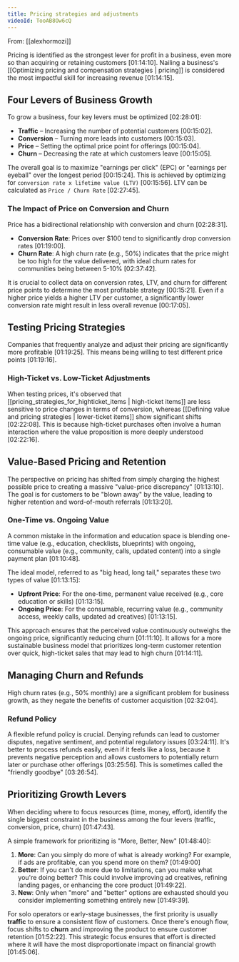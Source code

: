 ```yaml
---
title: Pricing strategies and adjustments
videoId: TooAB8Ow6cQ
---
```


From: [[alexhormozi]] <br/> 

Pricing is identified as the strongest lever for profit in a business, even more so than acquiring or retaining customers <a class="yt-timestamp" data-t="01:14:10">[01:14:10]</a>. Nailing a business's [[Optimizing pricing and compensation strategies | pricing]] is considered the most impactful skill for increasing revenue <a class="yt-timestamp" data-t="01:14:15">[01:14:15]</a>.

## Four Levers of Business Growth

To grow a business, four key levers must be optimized <a class="yt-timestamp" data-t="02:28:01">[02:28:01]</a>:
*   **Traffic** – Increasing the number of potential customers <a class="yt-timestamp" data-t="00:15:02">[00:15:02]</a>.
*   **Conversion** – Turning more leads into customers <a class="yt-timestamp" data-t="00:15:03">[00:15:03]</a>.
*   **Price** – Setting the optimal price point for offerings <a class="yt-timestamp" data-t="00:15:04">[00:15:04]</a>.
*   **Churn** – Decreasing the rate at which customers leave <a class="yt-timestamp" data-t="00:15:05">[00:15:05]</a>.

The overall goal is to maximize "earnings per click" (EPC) or "earnings per eyeball" over the longest period <a class="yt-timestamp" data-t="00:15:24">[00:15:24]</a>. This is achieved by optimizing for `conversion rate x lifetime value (LTV)` <a class="yt-timestamp" data-t="00:15:56">[00:15:56]</a>. LTV can be calculated as `Price / Churn Rate` <a class="yt-timestamp" data-t="02:27:45">[02:27:45]</a>.

### The Impact of Price on Conversion and Churn

Price has a bidirectional relationship with conversion and churn <a class="yt-timestamp" data-t="02:28:31">[02:28:31]</a>.
*   **Conversion Rate**: Prices over $100 tend to significantly drop conversion rates <a class="yt-timestamp" data-t="01:19:00">[01:19:00]</a>.
*   **Churn Rate**: A high churn rate (e.g., 50%) indicates that the price might be too high for the value delivered, with ideal churn rates for communities being between 5-10% <a class="yt-timestamp" data-t="02:37:42">[02:37:42]</a>.

It is crucial to collect data on conversion rates, LTV, and churn for different price points to determine the most profitable strategy <a class="yt-timestamp" data-t="00:15:21">[00:15:21]</a>. Even if a higher price yields a higher LTV per customer, a significantly lower conversion rate might result in less overall revenue <a class="yt-timestamp" data-t="00:17:05">[00:17:05]</a>.

## Testing Pricing Strategies

Companies that frequently analyze and adjust their pricing are significantly more profitable <a class="yt-timestamp" data-t="01:19:25">[01:19:25]</a>. This means being willing to test different price points <a class="yt-timestamp" data-t="01:19:16">[01:19:16]</a>.

### High-Ticket vs. Low-Ticket Adjustments
When testing prices, it's observed that [[pricing_strategies_for_highticket_items | high-ticket items]] are less sensitive to price changes in terms of conversion, whereas [[Defining value and pricing strategies | lower-ticket items]] show significant shifts <a class="yt-timestamp" data-t="02:22:08">[02:22:08]</a>. This is because high-ticket purchases often involve a human interaction where the value proposition is more deeply understood <a class="yt-timestamp" data-t="02:22:16">[02:22:16]</a>.

## Value-Based Pricing and Retention

The perspective on pricing has shifted from simply charging the highest possible price to creating a massive "value-price discrepancy" <a class="yt-timestamp" data-t="01:13:10">[01:13:10]</a>. The goal is for customers to be "blown away" by the value, leading to higher retention and word-of-mouth referrals <a class="yt-timestamp" data-t="01:13:20">[01:13:20]</a>.

### One-Time vs. Ongoing Value
A common mistake in the information and education space is blending one-time value (e.g., education, checklists, blueprints) with ongoing, consumable value (e.g., community, calls, updated content) into a single payment plan <a class="yt-timestamp" data-t="01:10:48">[01:10:48]</a>.

The ideal model, referred to as "big head, long tail," separates these two types of value <a class="yt-timestamp" data-t="01:13:15">[01:13:15]</a>:
*   **Upfront Price**: For the one-time, permanent value received (e.g., core education or skills) <a class="yt-timestamp" data-t="01:13:15">[01:13:15]</a>.
*   **Ongoing Price**: For the consumable, recurring value (e.g., community access, weekly calls, updated ad creatives) <a class="yt-timestamp" data-t="01:13:15">[01:13:15]</a>.

This approach ensures that the perceived value continuously outweighs the ongoing price, significantly reducing churn <a class="yt-timestamp" data-t="01:11:10">[01:11:10]</a>. It allows for a more sustainable business model that prioritizes long-term customer retention over quick, high-ticket sales that may lead to high churn <a class="yt-timestamp" data-t="01:14:11">[01:14:11]</a>.

## Managing Churn and Refunds

High churn rates (e.g., 50% monthly) are a significant problem for business growth, as they negate the benefits of customer acquisition <a class="yt-timestamp" data-t="02:32:04">[02:32:04]</a>.

### Refund Policy
A flexible refund policy is crucial. Denying refunds can lead to customer disputes, negative sentiment, and potential regulatory issues <a class="yt-timestamp" data-t="03:24:11">[03:24:11]</a>. It's better to process refunds easily, even if it feels like a loss, because it prevents negative perception and allows customers to potentially return later or purchase other offerings <a class="yt-timestamp" data-t="03:25:56">[03:25:56]</a>. This is sometimes called the "friendly goodbye" <a class="yt-timestamp" data-t="03:26:54">[03:26:54]</a>.

## Prioritizing Growth Levers

When deciding where to focus resources (time, money, effort), identify the single biggest constraint in the business among the four levers (traffic, conversion, price, churn) <a class="yt-timestamp" data-t="01:47:43">[01:47:43]</a>.

A simple framework for prioritizing is "More, Better, New" <a class="yt-timestamp" data-t="01:48:40">[01:48:40]</a>:
1.  **More**: Can you simply do more of what is already working? For example, if ads are profitable, can you spend more on them? <a class="yt-timestamp" data-t="01:49:00">[01:49:00]</a>
2.  **Better**: If you can't do more due to limitations, can you make what you're doing better? This could involve improving ad creatives, refining landing pages, or enhancing the core product <a class="yt-timestamp" data-t="01:49:22">[01:49:22]</a>.
3.  **New**: Only when "more" and "better" options are exhausted should you consider implementing something entirely new <a class="yt-timestamp" data-t="01:49:39">[01:49:39]</a>.

For solo operators or early-stage businesses, the first priority is usually **traffic** to ensure a consistent flow of customers. Once there's enough flow, focus shifts to **churn** and improving the product to ensure customer retention <a class="yt-timestamp" data-t="01:52:22">[01:52:22]</a>. This strategic focus ensures that effort is directed where it will have the most disproportionate impact on financial growth <a class="yt-timestamp" data-t="01:45:06">[01:45:06]</a>.